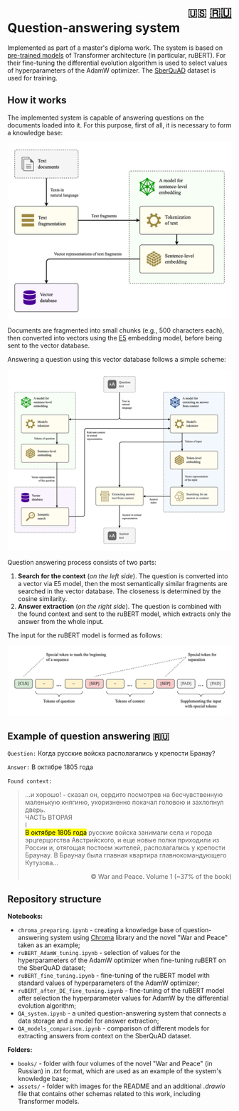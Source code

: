 <h1><div align="right">
<code>🇺🇸</code> 
<a href="README-RU.md">🇷🇺</a>
</div>
Question-answering system
</h1>

Implemented as part of a master's diploma work. The system is based on [pre-trained models](https://arxiv.org/abs/2309.10931) of Transformer architecture (in particular, ruBERT). For their fine-tuning the differential evolution algorithm is used to select values of hyperparameters of the AdamW optimizer. The [SberQuAD](https://huggingface.co/datasets/kuznetsoffandrey/sberquad) dataset is used for training.

## How it works

The implemented system is capable of answering questions on the documents loaded into it. For this purpose, first of all, it is necessary to form a knowledge base:

![](assets/EN_DB.jpg)

Documents are fragmented into small chunks (e.g., 500 characters each), then converted into vectors using the [E5](https://arxiv.org/abs/2402.05672) embedding model, before being sent to the vector database.

Answering a question using this vector database follows a simple scheme:

![](assets/EN_concept.jpg)

Question answering process consists of two parts:
1. **Search for the context** (*on the left side*). The question is converted into a vector via E5 model, then the most semantically similar fragments are searched in the vector database. The closeness is determined by the cosine similarity.
2. **Answer extraction** (*on the right side*). The question is combined with the found context and sent to the ruBERT model, which extracts only the answer from the whole input.

The input for the ruBERT model is formed as follows:

![](assets/EN_input.jpg)

## Example of question answering <kbd>:ru:</kbd>

`Question:` Когда русские войска располагались у крепости Бранау?

`Answer:` В октябре 1805 года

`Found context:` 
> ...и хорошо! - сказал он, сердито посмотрев на бесчувственную маленькую княгиню, укоризненно покачал головою и захлопнул дверь.<br>
ЧАСТЬ BTОРАЯ<br>
I<br>
<mark>В октябре 1805 года</mark> русские войска занимали села и города эрцгерцогства Австрийского, и еще новые полки приходили из России и, отягощая постоем жителей, располагались у крепости Браунау. В Браунау была главная квартира главнокомандующего Кутузова... <p align="right">© War and Peace. Volume 1 (~37% of the book)</p>

## Repository structure

**Notebooks:**
- `chroma_preparing.ipynb` - creating a knowledge base of question-answering system using [Chroma](https://www.trychroma.com/) library and the novel "War and Peace" taken as an example;
- `ruBERT_AdamW_tuning.ipynb` - selection of values for the hyperparameters of the AdamW optimizer when fine-tuning ruBERT on the SberQuAD dataset;
- `ruBERT_fine_tuning.ipynb` - fine-tuning of the ruBERT model with standard values of hyperparameters of the AdamW optimizer;
- `ruBERT_after_DE_fine_tuning.ipynb` - fine-tuning of the ruBERT model after selection the hyperparameter values for AdamW by the differential evolution algorithm;
- `QA_system.ipynb` - a united question-answering system that connects a data storage and a model for answer extraction;
- `QA_models_comparison.ipynb` - comparison of different models for extracting answers from context on the SberQuAD dataset.

**Folders:**
- `books/` - folder with four volumes of the novel "War and Peace" (in Russian) in *.txt* format, which are used as an example of the system's knowledge base;
- `assets/` - folder with images for the README and an additional *.drawio* file that contains other schemas related to this work, including Transformer models.